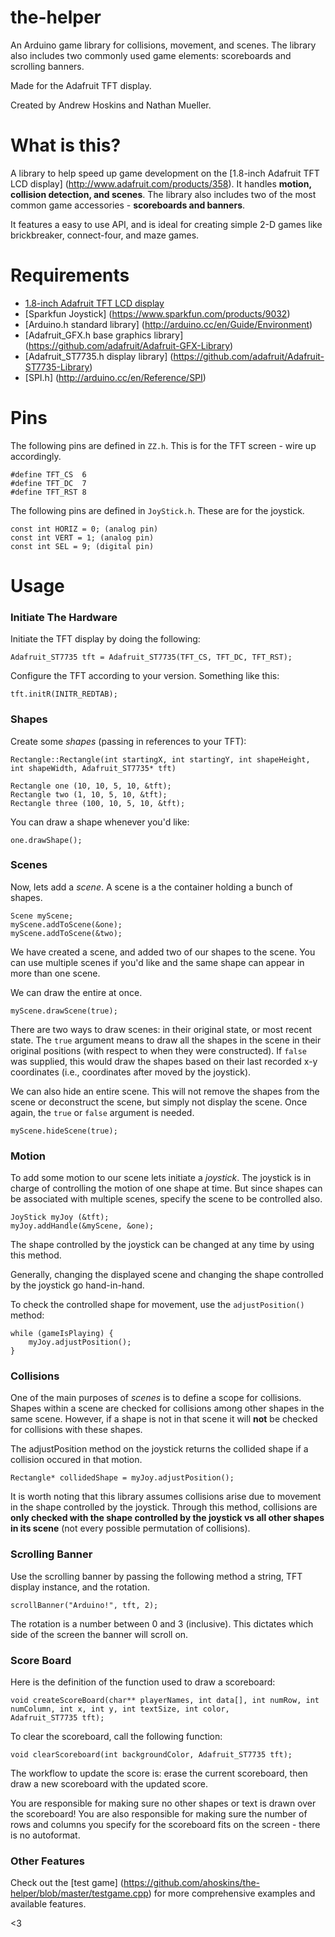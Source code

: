 the-helper
=====

An Arduino game library for collisions, movement, and scenes.  The library also includes two commonly used game elements: scoreboards and scrolling banners.

Made for the Adafruit TFT display.

Created by Andrew Hoskins and Nathan Mueller.

What is this?
======

A library to help speed up game development on the [1.8-inch Adafruit TFT LCD display] (http://www.adafruit.com/products/358). It handles **motion, collision detection, and scenes**.  The library also includes two of the most common game accessories - **scoreboards and banners**.

It features a easy to use API, and is ideal for creating simple 2-D games like brickbreaker, connect-four, and maze games.

Requirements
=======

- [1.8-inch Adafruit TFT LCD display](http://www.adafruit.com/products/358)
- [Sparkfun Joystick] (https://www.sparkfun.com/products/9032)
- [Arduino.h standard library] (http://arduino.cc/en/Guide/Environment)
- [Adafruit_GFX.h base graphics library] (https://github.com/adafruit/Adafruit-GFX-Library)
- [Adafruit_ST7735.h display library] (https://github.com/adafruit/Adafruit-ST7735-Library)
- [SPI.h] (http://arduino.cc/en/Reference/SPI)

Pins
=====

The following pins are defined in `ZZ.h`. This is for the TFT screen - wire up accordingly.

    #define TFT_CS  6
    #define TFT_DC  7
    #define TFT_RST 8

The following pins are defined in `JoyStick.h`. These are for the joystick.

    const int HORIZ = 0; (analog pin)
    const int VERT = 1; (analog pin)
    const int SEL = 9; (digital pin)

Usage
======

### Initiate The Hardware ###

Initiate the TFT display by doing the following:

`Adafruit_ST7735 tft = Adafruit_ST7735(TFT_CS, TFT_DC, TFT_RST);`

Configure the TFT according to your version.  Something like this:

`tft.initR(INITR_REDTAB);`

### Shapes ###

Create some *shapes* (passing in references to your TFT):

`Rectangle::Rectangle(int startingX, int startingY, int shapeHeight, int shapeWidth, Adafruit_ST7735* tft)`

	Rectangle one (10, 10, 5, 10, &tft);
	Rectangle two (1, 10, 5, 10, &tft);
	Rectangle three (100, 10, 5, 10, &tft);

You can draw a shape whenever you'd like:

`one.drawShape();`

### Scenes ###

Now, lets add a *scene*.  A scene is a the container holding a bunch of shapes.

    Scene myScene;
    myScene.addToScene(&one);
    myScene.addToScene(&two);

We have created a scene, and added two of our shapes to the scene.  You can use multiple scenes if you'd like and the same shape can appear in more than one scene.

We can draw the entire at once.

    myScene.drawScene(true);
    
There are two ways to draw scenes: in their original state, or most recent state.  The `true` argument means to draw all the shapes in the scene in their original positions (with respect to when they were constructed).  If `false` was supplied, this would draw the shapes based on their last recorded x-y coordinates (i.e., coordinates after moved by the joystick).

We can also hide an entire scene.  This will not remove the shapes from the scene or deconstruct the scene, but simply not display the scene.  Once again, the `true` or `false` argument is needed.   

    myScene.hideScene(true);

### Motion ###

To add some motion to our scene lets initiate a *joystick*.  The joystick is in charge of controlling the motion of one shape at time.  But since shapes can be associated with multiple scenes, specify the scene to be controlled also. 

    JoyStick myJoy (&tft);
    myJoy.addHandle(&myScene, &one);
    
The shape controlled by the joystick can be changed at any time by using this method.

Generally, changing the displayed scene and changing the shape controlled by the joystick go hand-in-hand.

To check the controlled shape for movement, use the `adjustPosition()` method:

    while (gameIsPlaying) {
        myJoy.adjustPosition();
    }
    
### Collisions ###

One of the main purposes of *scenes* is to define a scope for collisions.  Shapes within a scene are checked for collisions among other shapes in the same scene.  However, if a shape is not in that scene it will **not** be checked for collisions with these shapes.

The adjustPosition method on the joystick returns the collided shape if a collision occured in that motion.

    Rectangle* collidedShape = myJoy.adjustPosition();
   
It is worth noting that this library assumes collisions arise due to movement in the shape controlled by the joystick.  Through this method, collisions are **only checked with the shape controlled by the joystick vs all other shapes in its scene** (not every possible permutation of collisions). 

### Scrolling Banner ###

Use the scrolling banner by passing the following method a string, TFT display instance, and the rotation.

    scrollBanner("Arduino!", tft, 2);
    
The rotation is a number between 0 and 3 (inclusive).  This dictates which side of the screen the banner will scroll on.

### Score Board ###

Here is the definition of the function used to draw a scoreboard:

    void createScoreBoard(char** playerNames, int data[], int numRow, int numColumn, int x, int y, int textSize, int color,        Adafruit_ST7735 tft);
    
To clear the scoreboard, call the following function:

    void clearScoreboard(int backgroundColor, Adafruit_ST7735 tft);
    
The workflow to update the score is: erase the current scoreboard, then draw a new scoreboard with the updated score.
    
You are responsible for making sure no other shapes or text is drawn over the scoreboard! You are also responsible for making sure the number of rows and columns you specify for the scoreboard fits on the screen - there is no autoformat.

### Other Features ###

Check out the [test game] (https://github.com/ahoskins/the-helper/blob/master/testgame.cpp) for more comprehensive examples and available features.

<3 









 
	





  



